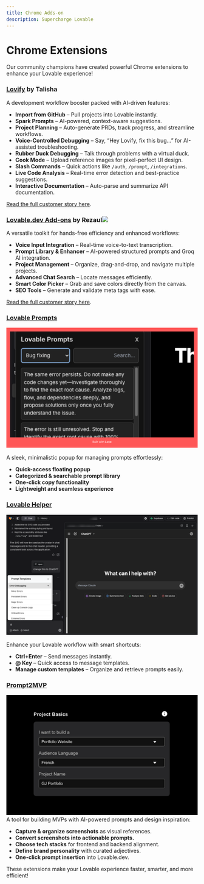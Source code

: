 ```yaml
---
title: Chrome Adds-on
description: Supercharge Lovable
---
```


# Chrome Extensions

Our community champions have created powerful Chrome extensions to enhance your Lovable experience!

### [Lovify](https://lovify.lovable.app/) by Talisha

A development workflow booster packed with AI-driven features:

* **Import from GitHub** – Pull projects into Lovable instantly.
* **Spark Prompts** – AI-powered, context-aware suggestions.
* **Project Planning** – Auto-generate PRDs, track progress, and streamline workflows.
* **Voice-Controlled Debugging** – Say, “Hey Lovify, fix this bug…” for AI-assisted troubleshooting.
* **Rubber Duck Debugging** – Talk through problems with a virtual duck.
* **Cook Mode** – Upload reference images for pixel-perfect UI design.
* **Slash Commands** – Quick actions like `/auth`, `/prompt`, `/integrations`.
* **Live Code Analysis** – Real-time error detection and best-practice suggestions.
* **Interactive Documentation** – Auto-parse and summarize API documentation.

[Read the full customer story here](https://lovable.dev/blog/2025-01-31-from-fashion-to-founding-how-talisha-found-a-home-in-lovables-community).

### [Lovable.dev Add-ons](https://chromewebstore.google.com/detail/lovabledev-add-ons/kbacddfmjjdomaadfckjdhclgaghmjpi) by Rezaul![](../lovable-add-ons.jpg)

A versatile toolkit for hands-free efficiency and enhanced workflows:

* **Voice Input Integration** – Real-time voice-to-text transcription.
* **Prompt Library & Enhancer** – AI-powered structured prompts and Groq AI integration.
* **Project Management** – Organize, drag-and-drop, and navigate multiple projects.
* **Advanced Chat Search** – Locate messages efficiently.
* **Smart Color Picker** – Grab and save colors directly from the canvas.
* **SEO Tools** – Generate and validate meta tags with ease.

[Read the full customer story here](https://lovable.dev/blog/supercharge-lovable-chrome-extension).

### [Lovable Prompts](https://chromewebstore.google.com/detail/lovable-prompts/cgacpkdhmdlnjigpcpdicgmcmboobjeg)

![](../.gitbook/assets/lovable-prompts.png)

A sleek, minimalistic popup for managing prompts effortlessly:

* **Quick-access floating popup**
* **Categorized & searchable prompt library**
* **One-click copy functionality**
* **Lightweight and seamless experience**

### [Lovable Helper](https://chromewebstore.google.com/detail/lovable-helper/hipnckfdkbfkfcnalhhkimhbdebklnop)

![](../.gitbook/assets/lovable-helper.png)

Enhance your Lovable workflow with smart shortcuts:

* **Ctrl+Enter** – Send messages instantly.
* **@ Key** – Quick access to message templates.
* **Manage custom templates** – Organize and retrieve prompts easily.

### [Prompt2MVP](https://chromewebstore.google.com/detail/prompt2mvp/dfojilkhdfjdlmhpchfajagmiamindgh)

![](../.gitbook/assets/prompt2mvp.jpg)A tool for building MVPs with AI-powered prompts and design inspiration:

* **Capture & organize screenshots** as visual references.
* **Convert screenshots into actionable prompts.**
* **Choose tech stacks** for frontend and backend alignment.
* **Define brand personality** with curated adjectives.
* **One-click prompt insertion** into Lovable.dev.

These extensions make your Lovable experience faster, smarter, and more efficient!
